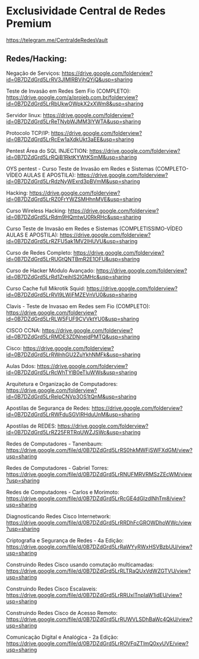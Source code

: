 Exclusividade Central de Redes Premium
=======
https://telegram.me/CentraldeRedesVault



## Redes/Hacking:

Negação de Serviços: https://drive.google.com/folderview?id=0B7DZdGrd5LrRV3JIMlRBVjhQYjQ&usp=sharing

Teste de Invasão em Redes Sem Fio (COMPLETO): https://drive.google.com/a/projeb.com.br/folderview?id=0B7DZdGrd5LrRbUkwOWpkX2xXWm8&usp=sharing

Servidor linux: https://drive.google.com/folderview?id=0B7DZdGrd5LrReTNybWJMM3lYWTA&usp=sharing

Protocolo TCP/IP: https://drive.google.com/folderview?id=0B7DZdGrd5LrRcEw1aXdkUkt3aEE&usp=sharing

Pentest Área do SQL INJECTION: https://drive.google.com/folderview?id=0B7DZdGrd5LrRQjB1RktKYWtKSmM&usp=sharing

OYS pentest - Curso Teste de Invasão em Redes e Sistemas (COMPLETO-VÍDEO AULAS E APOSTILA): https://drive.google.com/folderview?id=0B7DZdGrd5LrRdzNyWExrd3pBVmM&usp=sharing

Hacking: https://drive.google.com/folderview?id=0B7DZdGrd5LrRZ0FrYWZSMHhnMVE&usp=sharing

Curso Wireless Hacking: https://drive.google.com/folderview?id=0B7DZdGrd5LrRdm9HQmtwU0RkRHc&usp=sharing

Curso Teste de Invasão em Redes e Sistemas (COMPLETISSIMO-VÍDEO AULAS E APOSTILA): https://drive.google.com/folderview?id=0B7DZdGrd5LrRZFU5ak1MV2lHUVU&usp=sharing

Curso de Redes Completo: https://drive.google.com/folderview?id=0B7DZdGrd5LrRUGtQNTBmR2E1OFU&usp=sharing

Curso de Hacker Módulo Avançado: https://drive.google.com/folderview?id=0B7DZdGrd5LrRd1ZrejhlS2lGMHc&usp=sharing

Curso Cache full Mikrotik Squid: https://drive.google.com/folderview?id=0B7DZdGrd5LrRVl9LWjFMZEVnVU0&usp=sharing

Clavis - Teste de Invasao em Redes sem Fio (COMPLETO): https://drive.google.com/folderview?id=0B7DZdGrd5LrRLW5FUF9CVVktYU0&usp=sharing

CISCO CCNA: https://drive.google.com/folderview?id=0B7DZdGrd5LrRMDE3ZDNnejdPMTQ&usp=sharing

Cisco: https://drive.google.com/folderview?id=0B7DZdGrd5LrRWnhGU2ZuYkhNMFk&usp=sharing

Aulas Ddos: https://drive.google.com/folderview?id=0B7DZdGrd5LrRcWhTYlB0eTluWWs&usp=sharing

Arquitetura e Organização de Computadores: https://drive.google.com/folderview?id=0B7DZdGrd5LrRelpCNVp3OS1tQnM&usp=sharing

Apostilas de Segurança de Redes: https://drive.google.com/folderview?id=0B7DZdGrd5LrRWFduSGVIRHduUnM&usp=sharing

Apostilas de REDES: https://drive.google.com/folderview?id=0B7DZdGrd5LrRZ25FRTRqUWZJSWc&usp=sharing

Redes de Computadores - Tanenbaum: https://drive.google.com/file/d/0B7DZdGrd5LrRS0hkMWFjSWFXdGM/view?usp=sharing

Redes de Computadores - Gabriel Torres: https://drive.google.com/file/d/0B7DZdGrd5LrRNUFMRVRMSzZEcWM/view?usp=sharing

Redes de Computadores - Carlos e Morimoto: https://drive.google.com/file/d/0B7DZdGrd5LrRcGE4dGIzdlNhTm8/view?usp=sharing

Diagnosticando Redes Cisco Internetwork: https://drive.google.com/file/d/0B7DZdGrd5LrRRDhFcGROWDhoWWc/view?usp=sharing

Criptografia e Segurança de Redes - 4a Edição: https://drive.google.com/file/d/0B7DZdGrd5LrRaWYyRWxHSVBzbUU/view?usp=sharing

Construindo Redes Cisco usando comutação multicamadas: https://drive.google.com/file/d/0B7DZdGrd5LrRLTRaQUxVdWZGTVU/view?usp=sharing

Construindo Redes Cisco Escalaveis: https://drive.google.com/file/d/0B7DZdGrd5LrRRUxlTnpIaW1idEU/view?usp=sharing

Construindo Redes Cisco de Acesso Remoto: https://drive.google.com/file/d/0B7DZdGrd5LrRUWVLSDhBaWc4QkU/view?usp=sharing

Comunicação Digital e Analógica - 2a Edição: https://drive.google.com/file/d/0B7DZdGrd5LrROVFqZTlmQ0xyUVE/view?usp=sharing

